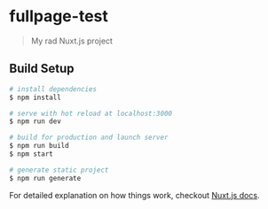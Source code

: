 # fullpage-test

> My rad Nuxt.js project

## Build Setup

``` bash
# install dependencies
$ npm install

# serve with hot reload at localhost:3000
$ npm run dev

# build for production and launch server
$ npm run build
$ npm start

# generate static project
$ npm run generate
```

For detailed explanation on how things work, checkout [Nuxt.js docs](https://nuxtjs.org).
